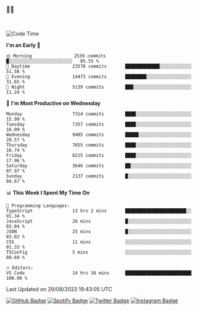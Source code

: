 ### 🤙🍺

<!-- <a href="https://github-readme-stats.vercel.app/api?username=hzak2xx&count_private=true&show_icons=true&theme=dracula">
  <img align="center" src="https://github-readme-stats.vercel.app/api?username=hzak2xx&count_private=true&show_icons=true&theme=dracula" />
</a>
</br> -->
</br>

<!--START_SECTION:waka-->
![Code Time](http://img.shields.io/badge/Code%20Time-2%2C735%20hrs%2025%20mins-blue)

**I'm an Early 🐤** 

```text
🌞 Morning                2539 commits        █░░░░░░░░░░░░░░░░░░░░░░░░   05.55 % 
🌆 Daytime                23578 commits       █████████████░░░░░░░░░░░░   51.56 % 
🌃 Evening                14473 commits       ████████░░░░░░░░░░░░░░░░░   31.65 % 
🌙 Night                  5139 commits        ███░░░░░░░░░░░░░░░░░░░░░░   11.24 % 
```
📅 **I'm Most Productive on Wednesday** 

```text
Monday                   7314 commits        ████░░░░░░░░░░░░░░░░░░░░░   15.99 % 
Tuesday                  7357 commits        ████░░░░░░░░░░░░░░░░░░░░░   16.09 % 
Wednesday                9405 commits        █████░░░░░░░░░░░░░░░░░░░░   20.57 % 
Thursday                 7655 commits        ████░░░░░░░░░░░░░░░░░░░░░   16.74 % 
Friday                   8215 commits        ████░░░░░░░░░░░░░░░░░░░░░   17.96 % 
Saturday                 3646 commits        ██░░░░░░░░░░░░░░░░░░░░░░░   07.97 % 
Sunday                   2137 commits        █░░░░░░░░░░░░░░░░░░░░░░░░   04.67 % 
```


📊 **This Week I Spent My Time On** 

```text
💬 Programming Languages: 
TypeScript               13 hrs 2 mins       ███████████████████████░░   91.34 % 
JavaScript               26 mins             █░░░░░░░░░░░░░░░░░░░░░░░░   03.04 % 
JSON                     25 mins             █░░░░░░░░░░░░░░░░░░░░░░░░   03.02 % 
CSS                      11 mins             ░░░░░░░░░░░░░░░░░░░░░░░░░   01.33 % 
TSConfig                 5 mins              ░░░░░░░░░░░░░░░░░░░░░░░░░   00.69 % 

🔥 Editors: 
VS Code                  14 hrs 16 mins      █████████████████████████   100.00 % 
```


 Last Updated on 29/08/2023 19:43:05 UTC
<!--END_SECTION:waka-->

[![GitHub Badge](https://img.shields.io/badge/GitHub-100000?style=for-the-badge&logo=github&logoColor=white)](https://github.com/hzak2xx)
[![Spotify Badge](https://img.shields.io/badge/Spotify-1ED760?&style=for-the-badge&logo=spotify&logoColor=white)](https://open.spotify.com/user/uf90s6sbbh75a1mt44clkhkvf)
[![Twitter Badge](https://img.shields.io/badge/Twitter-1DA1F2?style=for-the-badge&logo=twitter&logoColor=white)](https://twitter.com/hzak2xx)
[![Instagram Badge](https://img.shields.io/badge/Instagram-E4405F?style=for-the-badge&logo=instagram&logoColor=white)](https://www.instagram.com/hzak2xx/)
